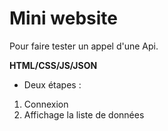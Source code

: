 # Mini website

Pour faire tester un appel d'une Api.

**HTML/CSS/JS/JSON**

- Deux étapes :

1. Connexion
2. Affichage la liste de données
